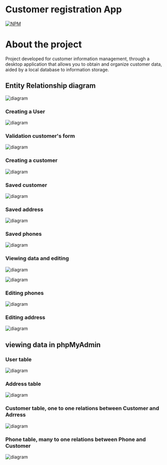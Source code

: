 # Customer registration App

[![NPM](https://img.shields.io/npm/l/react)](https://github.com/jororlando-81/CustomerRegistrationApp/blob/main/LICENSE) 

# About the project

Project developed for customer information management, through a desktop application that allows you to obtain and organize customer data, aided by a local database to information storage.

## Entity Relationship diagram

![diagram](https://github.com/jororlando-81/assets/blob/main/EER_DiagramCustomerRegistration.png) 


### Creating a User

![diagram](https://github.com/jororlando-81/assets/blob/main/createUser.png)


### Validation customer's form

![diagram](https://github.com/jororlando-81/assets/blob/main/ValidationFormCusomer.png)


### Creating a customer

![diagram](https://github.com/jororlando-81/assets/blob/main/createCustomer.png)


### Saved customer
 
![diagram](https://github.com/jororlando-81/assets/blob/main/CustomerSave.png)


### Saved address
 
![diagram](https://github.com/jororlando-81/assets/blob/main/AddressSave.png)


### Saved phones
 
![diagram](https://github.com/jororlando-81/assets/blob/main/phoneSalved.png)

### Viewing data and editing
 
![diagram](https://github.com/jororlando-81/assets/blob/main/EditCustomer1.png)

![diagram](https://github.com/jororlando-81/assets/blob/main/EditCustomer2.png)  

### Editing phones
 
![diagram](https://github.com/jororlando-81/assets/blob/main/EditCustomer3.png)

### Editing address
 
![diagram](https://github.com/jororlando-81/assets/blob/main/EditCustomer4.png)

## viewing data in phpMyAdmin

###  User table

![diagram](https://github.com/jororlando-81/assets/blob/main/DataBase4.png)

###  Address table

![diagram](https://github.com/jororlando-81/assets/blob/main/DataBase2.png)

###  Customer table, one to one relations between Customer and Adrress

![diagram](https://github.com/jororlando-81/assets/blob/main/DataBase1.png)

###  Phone table, many to one relations between Phone and Customer

![diagram](https://github.com/jororlando-81/assets/blob/main/DataBase3.png)


